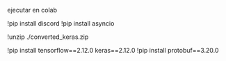 ejecutar en colab

!pip install discord !pip install asyncio

!unzip ./converted_keras.zip

!pip install tensorflow==2.12.0 keras==2.12.0 !pip install protobuf==3.20.0
